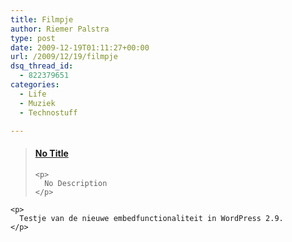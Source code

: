 ```yaml
---
title: Filmpje
author: Riemer Palstra
type: post
date: 2009-12-19T01:11:27+00:00
url: /2009/12/19/filmpje
dsq_thread_id:
  - 822379651
categories:
  - Life
  - Muziek
  - Technostuff

---
```

<div class="jetpack-video-wrapper">
  <blockquote class="embedly-card" data-card-controls="1" data-card-align="center" data-card-theme="light" data-card-key="73889b54693b4545a951fdf7237318d2">
    <h4>
      <a href="http://www.youtube.com/watch?v=3UIojGDIBvI">No Title</a>
    </h4>
    
    <p>
      No Description
    </p>
  </blockquote>
  
  <p>
    </div> 
    
    <p>
      Testje van de nieuwe embedfunctionaliteit in WordPress 2.9.
    </p>